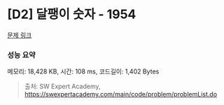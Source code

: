 # [D2] 달팽이 숫자 - 1954 

[문제 링크](https://swexpertacademy.com/main/code/problem/problemDetail.do?contestProbId=AV5PobmqAPoDFAUq) 

### 성능 요약

메모리: 18,428 KB, 시간: 108 ms, 코드길이: 1,402 Bytes



> 출처: SW Expert Academy, https://swexpertacademy.com/main/code/problem/problemList.do